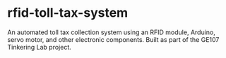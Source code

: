 # rfid-toll-tax-system
An automated toll tax collection system using an RFID module, Arduino, servo motor, and other electronic components. Built as part of the GE107 Tinkering Lab project.
